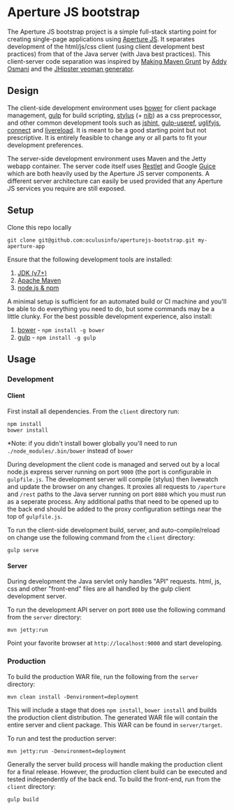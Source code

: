 # Aperture JS bootstrap

The Aperture JS bootstrap project is a simple full-stack starting point for creating single-page applications using [Aperture JS](https://github.com/oculusinfo/aperturejs). It separates development of the html/js/css client (using client development best practices) from that of the Java server (with Java best practices). This client-server code separation was inspired by [Making Maven Grunt](http://addyosmani.com/blog/making-maven-grunt/) by [Addy Osmani](http://addyosmani.com/) and the [JHipster yeoman generator](http://jhipster.github.io/).

## Design

The client-side development environment uses [bower](http://bower.io/) for client package management, [gulp](http://gulpjs.com/) for build scripting, [stylus](http://learnboost.github.io/stylus/) (+ [nib](https://github.com/visionmedia/nib)) as a css preprocessor, and other common development tools such as [jshint](http://www.jshint.com/), [gulp-useref](https://github.com/jonkemp/gulp-useref), [uglifyjs](https://github.com/mishoo/UglifyJS2), [connect](http://www.senchalabs.org/connect/) and [livereload](https://github.com/intesso/connect-livereload). It is meant to be a good starting point but not prescriptive. It is entirely feasible to change any or all parts to fit your development preferences.

The server-side development environment uses Maven and the Jetty webapp container. The server code itself uses [Restlet](http://restlet.com/) and Google [Guice](https://code.google.com/p/google-guice/) which are both heavily used by the Aperture JS server components. A different server architecture can easily be used provided that any Aperture JS services you require are still exposed.


## Setup

Clone this repo locally

```
git clone git@github.com:oculusinfo/aperturejs-bootstrap.git my-aperture-app
```

Ensure that the following development tools are installed:

 1. [JDK (v7+)](http://www.oracle.com/technetwork/java/javase/downloads/index.html)
 1. [Apache Maven](http://maven.apache.org/)
 1. [node.js & npm](http://nodejs.org/)

A minimal setup is sufficient for an automated build or CI machine and you'll be able to do everything you need to do, but some commands may be a little clunky. For the best possible development experience, also install:

 1. [bower](http://bower.io/) - `npm install -g bower`
 1. [gulp](http://gulpjs.com/) - `npm install -g gulp`


## Usage

### Development

#### Client

First install all dependencies. From the `client` directory run:
```
npm install
bower install
```
*Note: if you didn't install bower globally you'll need to run `./node_modules/.bin/bower` instead of `bower`

During development the client code is managed and served out by a local node.js express server running on port `9000` (the port is configurable in `gulpfile.js`. The development server will compile (stylus) then livewatch and update the browser on any changes. It proxies all requests to `/aperture` and `/rest` paths to the Java server running on port `8080` which you must run as a seperate process. Any additional paths that need to be opened up to the back end should be added to the proxy configuration settings near the top of `gulpfile.js`.

To run the client-side development build, server, and auto-compile/reload on change use the following command from the `client` directory:
```
gulp serve
```

#### Server

During development the Java servlet only handles "API" requests. html, js, css and other "front-end" files are all handled by the gulp client development server. 

To run the development API server on port `8080` use the following command from the `server` directory:
```
mvn jetty:run
```

Point your favorite browser at `http://localhost:9000` and start developing.


### Production

To build the production WAR file, run the following from the `server` directory:

```
mvn clean install -Denvironment=deployment
```

This will include a stage that does `npm install`, `bower install` and builds the production client distribution. The generated WAR file will contain the entire server and client package. This WAR can be found in `server/target`.

To run and test the production server:

```
mvn jetty:run -Denvironment=deployment
```

Generally the server build process will handle making the production client for a final release. However, the production client build can be executed and tested independently of the back end. To build the front-end, run from the `client` directory:
```
gulp build
```


